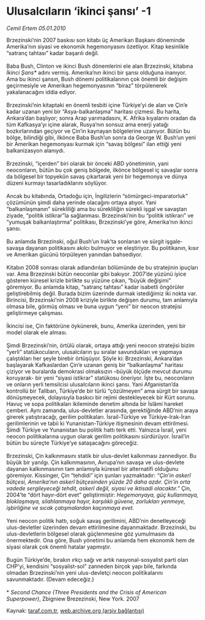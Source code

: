 # Ulusalcıların ‘ikinci şansı’ -1

*Cemil Ertem 05.01.2010*

<div class="yazi">Brzezinski’nin 2007 baskısı son kitabı üç Amerikan Başkanı döneminde Amerika’nın siyasi ve ekonomik hegemonyasını özetliyor. Kitap kesinlikle “satranç tahtası” kadar başarılı değil. <br/><br/>Baba Bush, Clinton ve ikinci Bush dönemlerini ele alan Brzezinski, kitabına <i>İkinci Şans*</i> adını vermiş. Amerika’nın ikinci bir şansı olduğuna inanıyor. Ama bu ikinci şansın, Bush dönemi politikalarının çok önemli bir değişim geçirmesiyle ve Amerikan hegemonyasının “biraz” törpülenerek yakalanacağını iddia ediyor. <br/><br/>Brzezinski’nin kitaptaki en önemli tesbiti içine Türkiye’yi de alan ve Çin’e kadar uzanan yeni bir “Asya-balkanlaşma” haritası çizmesi. Bu harita, Ankara’dan başlıyor; sonra Arap yarımadasını, K. Afrika kıyalarını oradan da tüm Kafkasya’yı içine alarak, Rusya’nın sonsuz ama enerji yatağı bozkırlarından geçiyor ve Çin’in kaynayan bölgelerine uzanıyor. Bütün bu bölge, bilindiği gibi, ilkönce Baba Bush’un sonra da George W. Bush’un yeni bir Amerikan hegemonyası kurmak için “savaş bölgesi” ilan ettiği yeni balkanizasyon alanıydı. <br/><br/>Brzezinski, “içerden” biri olarak bir önceki ABD yönetiminin, yani neoconların, bütün bu çok geniş bölgede, ilkönce bölgesel iç savaşlar sonra da bölgesel bir topyekûn savaş çıkartarak yeni bir hegemonya ve dünya düzeni kurmayı tasarladıklarını söylüyor. <br/><br/>Ancak bu kitabında, Ortadoğu için, İngilizlerin “sömürgeci-imparatorluk” çözümünün şimdi daha yerinde olacağını ortaya atıyor. Yani “balkanlaşmanın” sürekliliği ama bu sürekliliğin sürekli işgal ve savaştan ziyade, “politik istikrar”la sağlanması. Brzezinski’nin bu “politik istikrarı” ve “yumuşak balkanlaştırma” politikası, Brzezinski’ye göre, Amerika’nın ikinci şansı. <br/><br/>Bu anlamda Brzezinski, oğul Bush’un Irak’ta sonlanan ve sürgit işgale-savaşa dayanan politikasını akılcı bulmuyor ve eleştiriyor. Bu politikanın, kısır ve Amerikan gücünü törpüleyen yanından bahsediyor. <br/><br/>Kitabın 2008 sonrası olarak adlandırılan bölümünde de bu stratejinin ipuçları var. Ama Brzezinski bütün neoconlar gibi bakıyor. 2007’de yüzünü iyice gösteren küresel krizle birlikte su yüzüne çıkan, “büyük değişimi” göremiyor. Bu anlamda kitap, “satranç tahtası” kadar isabetli öngörüler geliştirebilmiş değil. Burada bizim üzerinde durmak istediğimiz iki nokta var. Birincisi, Brzezinski’nin 2008 kriziyle birlikte değişen durumu, tam anlamıyla olmasa bile, görmüş olması ve buna uygun “yeni” bir neocon stratejisi geliştirmeye çalışması. <br/><br/>İkincisi ise, Çin faktörüne öykünerek, bunu, Amerika üzerinden, yeni bir model olarak ele alması. <br/><br/>Şimdi Brzezinski’nin, örtülü olarak, ortaya attığı yeni neocon stratejisi bizim “yerli” statükocuların, ulusalcıların şu sıralar savundukları ve yapmaya çalıştıkları her şeyle birebir örtüşüyor. Şöyle ki: Brzezinski, Ankara’dan başlayarak Kafkaslardan Çin’e uzanan geniş bir “balkanlaşma” haritası çiziyor ve buralarda demokrasi olmaksızın –büyük ölçüde mevcut durumu koruyarak- bir yeni “siyasi istikrar” statükosu öneriyor. İşte bu, neoconların ve onların yerli temsilcisi ulusalcıların ikinci şansı. Yani Afganistan’da kontrollü bir Taliban, Türkiye’de bir türlü “çözülmeyen” ama sürgit bir savaşa dönüşmeyecek, dolayısıyla baskıcı bir rejimi destekleyecek bir Kürt sorunu. Havuç ve sopa politikaları ikileminde denetim altında bir İslâmi hareket çemberi. Aynı zamanda, ulus-devletler arasında, gerektiğinde ABD’nin araya girerek yatıştıracağı, gerilim politikaları. İsrail-Türkiye ve Türkiye-Irak-İran gerilimlerinin ve tabii ki Yunanistan-Türkiye itişmesinin devam ettirilmesi. Şimdi Türkiye ve Yunanistan bu politik hattı terk etti. Yalnızca İsrail, yeni neocon politikalarına uygun olarak gerilim politikasını sürdürüyor. İsrail’in bütün bu süreçte Türkiye’ye sataşacağını göreceğiz. <br/><br/>Brzezinski, Çin kalkınmasını statik bir ulus-devlet kalkınması zannediyor. Bu büyük bir yanılgı. Çin kalkınmasının, Avrupa’nın savaşa ve ulus-devlete dayanan kalkınmasının tam anlamıyla küresel bir alternatifi olduğunu göremiyor. Kissinger, Çin “tehdidi” için şunları yazmaktadır: <i>“Çin’in askerî bütçesi, Amerika’nın askerî bütçesinden yüzde 20 daha azdır. Çin’in orta vadede sergileyeceği tehdit, askerî değil, siyasi ve iktisadi olacaktır.” </i>Çin, 2004’te “dört hayır-dört evet” geliştirmiştir: <i>Hegemonyaya, güç kullanmaya, bloklaşmaya, silahlanmaya hayır, karşılıklı güvene, zorlukları yenmeye, işbirliğine ve sıcak çatışmalardan kaçınmaya evet. </i><br/><br/>Yeni neocon politik hattı, soğuk savaş gerilimini, ABD’nin denetleyeceği ulus-devletler üzerinden devam ettirilmesine dayanmaktadır. Brzezinski, bu ulus-devletlerin bölgesel olarak güçlenmesine göz yumulmasını da önermektedir. Ona göre, Bush yönetimi bu anlamda hem ekonomik hem de siyasi olarak çok önemli hatalar yapmıştır. <br/><br/>Bugün Türkiye’de, bırakın ırkçı sağı ve artık nasyonal-sosyalist parti olan CHP’yi, kendisini “sosyalist-sol” zanneden birçok yapı bile, farkında olmadan Brzezinski’nin yeni ulus-devletçi neocon politikalarını savunmaktadır. (Devam edeceğiz.) <br/><br/>* <i>Second Chance (Three Presidents and the Crisis of American Superpower)</i>, Zbigniew Brezezinski, New York. 2007
              </div>

Kaynak: [taraf.com.tr](http://taraf.com.tr:80/makale/9364.htm), [web.archive.org (arşiv bağlantısı)](http://web.archive.org/web/20100314171539/http://taraf.com.tr:80/makale/9364.htm)
